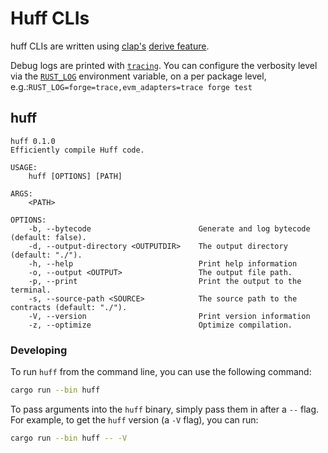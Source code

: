 # Huff CLIs

huff CLIs are written using [clap's](https://docs.rs/clap) [derive feature](https://github.com/clap-rs/clap/blob/master/examples/derive_ref/README.md).

Debug logs are printed with
[`tracing`](https://docs.rs/tracing/0.1.29/tracing/). You can configure the
verbosity level via the
[`RUST_LOG`](https://docs.rs/tracing-subscriber/0.3.2/tracing_subscriber/fmt/index.html#filtering-events-with-environment-variables)
environment variable, on a per package level,
e.g.:`RUST_LOG=forge=trace,evm_adapters=trace forge test`

## huff

```
huff 0.1.0
Efficiently compile Huff code.

USAGE:
    huff [OPTIONS] [PATH]

ARGS:
    <PATH>

OPTIONS:
    -b, --bytecode                        Generate and log bytecode (default: false).
    -d, --output-directory <OUTPUTDIR>    The output directory (default: "./").
    -h, --help                            Print help information
    -o, --output <OUTPUT>                 The output file path.
    -p, --print                           Print the output to the terminal.
    -s, --source-path <SOURCE>            The source path to the contracts (default: "./").
    -V, --version                         Print version information
    -z, --optimize                        Optimize compilation.
```



### Developing

To run `huff` from the command line, you can use the following command:

```bash
cargo run --bin huff
```

To pass arguments into the `huff` binary, simply pass them in after a `--` flag. For example, to get the `huff` version (a `-V` flag), you can run:

```bash
cargo run --bin huff -- -V
```

